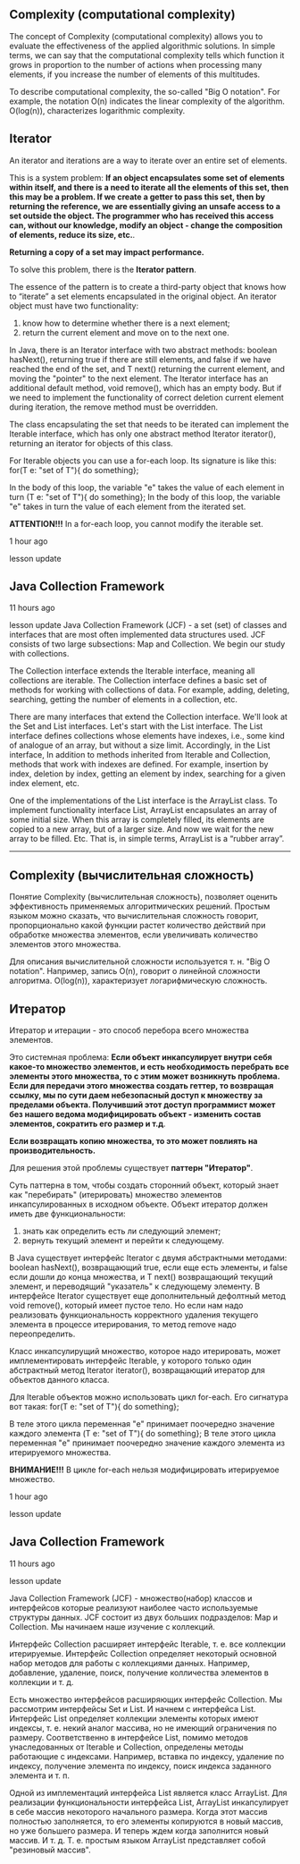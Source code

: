## Complexity (computational complexity)

The concept of Complexity (computational complexity) allows you to evaluate the effectiveness of the applied algorithmic solutions.
In simple terms, we can say that the computational complexity tells which function it grows in proportion to
the number of actions when processing many elements, if you increase the number of elements of this
multitudes.

To describe computational complexity, the so-called "Big O notation".
For example, the notation O(n) indicates the linear complexity of the algorithm.
O(log(n)), characterizes logarithmic complexity.


## Iterator

An iterator and iterations are a way to iterate over an entire set of elements.

This is a system problem:
**If an object encapsulates some set of elements within itself, and there is a need to iterate
all the elements of this set, then this may be a problem.
If we create a getter to pass this set, then by returning the reference, we are essentially giving an unsafe
access to a set outside the object. The programmer who has received this access can, without our knowledge,
modify an object - change the composition of elements, reduce its size, etc.**.

**Returning a copy of a set may impact performance.**

To solve this problem, there is the **Iterator pattern**.

The essence of the pattern is to create a third-party object that knows how to “iterate” a set
elements encapsulated in the original object.
An iterator object must have two functionality:
1) know how to determine whether there is a next element;
2) return the current element and move on to the next one.

In Java, there is an Iterator<T> interface with two abstract methods: boolean hasNext(),
returning true if there are still elements, and false if we have reached the end of the set, and T next()
returning the current element, and moving the "pointer" to the next element.
The Iterator interface has an additional default method, void remove(),
which has an empty body. But if we need to implement the functionality of correct deletion
current element during iteration, the remove method must be overridden.

The class encapsulating the set that needs to be iterated can implement the Iterable<T> interface,
which has only one abstract method Iterator<T> iterator(), returning an iterator for objects
of this class.

For Iterable objects you can use a for-each loop. Its signature is like this:
for(T e: "set of T"){
do something};

In the body of this loop, the variable "e" takes the value of each element in turn
(T e: "set of T"){
do something};
In the body of this loop, the variable "e" takes in turn the value of each element from the iterated set.

**ATTENTION!!!**
In a for-each loop, you cannot modify the iterable set.


1 hour ago

lesson update
## Java Collection Framework

11 hours ago

lesson update
Java Collection Framework (JCF) - a set (set) of classes and interfaces that are most often implemented
data structures used. JCF consists of two large subsections: Map and Collection.
We begin our study with collections.

The Collection interface extends the Iterable interface, meaning all collections are iterable.
The Collection interface defines a basic set of methods for working with collections of data.
For example, adding, deleting, searching, getting the number of elements in a collection, etc.

There are many interfaces that extend the Collection interface. We'll look at the Set and List interfaces.
Let's start with the List interface. The List interface defines collections whose elements have indexes,
i.e., some kind of analogue of an array, but without a size limit. Accordingly, in the List interface,
In addition to methods inherited from Iterable and Collection, methods that work with indexes are defined.
For example, insertion by index, deletion by index, getting an element by index, searching for a given index
element, etc.

One of the implementations of the List interface is the ArrayList class. To implement functionality
interface List, ArrayList encapsulates an array of some initial size. When this array
is completely filled, its elements are copied to a new array, but of a larger size.
And now we wait for the new array to be filled. Etc.
That is, in simple terms, ArrayList is a “rubber array”.

-------------------------------

## Complexity (вычислительная сложность)

Понятие Complexity (вычислительная сложность), позволяет оценить эффективность применяемых алгоритмических решений.
Простым языком можно сказать, что вычислительная сложность говорит, пропорционально какой функции растет
количество действий при обработке множества элементов, если увеличивать количество элементов этого
множества.

Для описания вычислительной сложности используется т. н. "Big O notation".
Например, запись O(n), говорит о линейной сложности алгоритма.
O(log(n)), характеризует логарифмическую сложность.


## Итератор

Итератор и итерации - это способ перебора всего множества элементов.

Это системная проблема:
**Если объект инкапсулирует внутри себя какое-то множество элементов, и есть необходимость перебрать
все элементы этого множества, то с этим может возникнуть проблема.
Если для передачи этого множества создать геттер, то возвращая ссылку, мы по сути даем небезопасный
доступ к множеству за пределами объекта. Получивший этот доступ программист может без нашего ведома
модифицировать объект - изменить состав элементов, сократить его размер и т.д**.

**Если возвращать копию множества, то это может повлиять на производительность.**

Для решения этой проблемы существует **паттерн "Итератор"**.

Суть паттерна в том, чтобы создать сторонний объект, который знает как "перебирать" (итерировать) множество
элементов инкапсулированных в исходном объекте.
Объект итератор должен иметь две функциональности:
1) знать как определить есть ли следующий элемент;
2) вернуть текущий элемент и перейти к следующему.

В Java существует интерфейс Iterator<T> с двумя абстрактными методами: boolean hasNext(),
возвращающий true, если еще есть элементы, и false если дошли до конца множества, и T next()
возвращающий текущий элемент, и переводящий "указатель" к следующему элементу.
В интерфейсе Iterator существует еще дополнительный дефолтный метод void remove(),
который имеет пустое тело. Но если нам надо реализовать функциональность корректного удаления
текущего элемента в процессе итерирования, то метод remove надо переопределить.

Класс инкапсулирущий множество, которое надо итерировать, может имплементировать интерфейс Iterable<T>,
у которого только один абстрактный метод Iterator<T> iterator(), возвращающий итератор для объектов
данного класса.

Для Iterable объектов можно использовать цикл for-each. Его сигнатура вот такая:
for(T e: "set of T"){
do something};

В теле этого цикла переменная "e" принимает поочередно значение каждого элемента
(T e: "set of T"){
do something};
В теле этого цикла переменная "e" принимает поочередно значение каждого элемента из итерируемого множества.

**ВНИМАНИЕ!!!**
В цикле for-each нельзя модифицировать итерируемое множество.

1 hour ago

lesson update
## Java Collection Framework
11 hours ago

lesson update

Java Collection Framework (JCF) - множество(набор) классов и интерфейсов которые реализуют наиболее часто
используемые структуры данных. JCF состоит из двух больших подразделов: Map и Collection.
Мы начинаем наше изучение с коллекций.

Интерфейс Collection расширяет интерфейс Iterable, т. е. все коллекции итерируемые.
Интерфейс Collection определяет некоторый основной набор методов для работы с коллекциями данных.
Например, добавление, удаление, поиск, получение колличества элементов в коллекции и т. д.

Есть множество интерфейсов расширяющих интерфейс Collection. Мы рассмотрим интерфейсы Set и List.
И начнем с интерфейса List. Интерфейс List определяет коллекции элементы которых имеют индексы,
т. е. некий аналог массива, но не имеющий ограничения по размеру. Соответственно в интерфейсе List,
помимо методов унаследованных от Iterable и Collection, определены методы работающие с индексами.
Например, вставка по индексу, удаление по индексу, получение элемента по индексу, поиск индекса заданного
элемента и т. п.

Одной из имплементаций интерфейса List является класс ArrayList. Для реализации функциональности
интерфейса List, ArrayList инкапсулирует в себе массив некоторого начального размера. Когда этот массив
полностью заполняется, то его элементы копируются в новый массив, но уже большего размера.
И теперь ждем когда заполнится новый массив. И т. д.
Т. е. простым языком ArrayList представляет собой "резиновый массив".